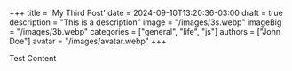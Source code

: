 +++
title = 'My Third Post'
date = 2024-09-10T13:20:36-03:00
draft = true
description = "This is a description"
image = "/images/3s.webp"
imageBig = "/images/3b.webp"
categories = ["general", "life", "js"]
authors = ["John Doe"]
avatar = "/images/avatar.webp"
+++

Test Content